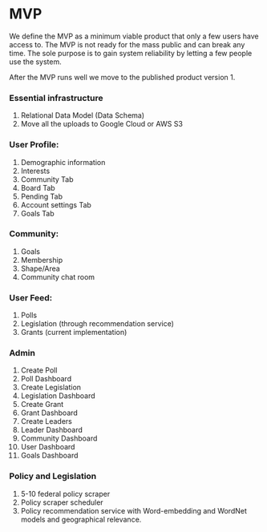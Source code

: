 # MVP

We define the MVP as a minimum viable product that only a few users have access to. The MVP is not ready for the mass public and can break any time. The sole purpose is to gain system reliability by letting a few people use the system.

After the MVP runs well we move to the published product version 1.

### Essential infrastructure

1. Relational Data Model (Data Schema)
2. Move all the uploads to Google Cloud or AWS S3

### User Profile:

1.  Demographic information
2.  Interests
3.  Community Tab
4.  Board Tab
5.  Pending Tab
6.  Account settings Tab
7.  Goals Tab

### Community:

1.  Goals
2.  Membership
3.  Shape/Area
4.  Community chat room

### User Feed:

1.  Polls
2.  Legislation (through recommendation service)
3.  Grants (current implementation)

### Admin

1.  Create Poll
2.  Poll Dashboard
3.  Create Legislation
4.  Legislation Dashboard
5.  Create Grant
6.  Grant Dashboard
7.  Create Leaders
8.  Leader Dashboard
9.  Community Dashboard
10. User Dashboard
11. Goals Dashboard

### Policy and Legislation

1. 5-10 federal policy scraper
2. Policy scraper scheduler
3. Policy recommendation service with Word-embedding and WordNet models and geographical relevance.
